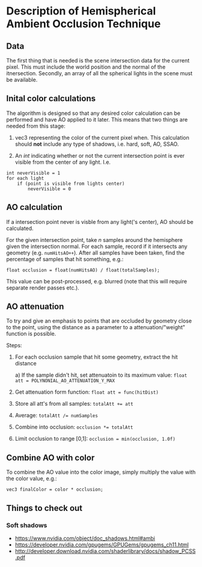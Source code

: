 # Description of Hemispherical Ambient Occlusion Technique

## Data
The first thing that is needed is the scene intersection data for the current pixel. This must include the world position and the normal of the itnersection. Secondly, an array of all the spherical lights in the scene must be available.

## Inital color calculations
The algorithm is designed so that any desired color calculation can be performed and have AO applied to it later. This means that two things are needed from this stage:

1) vec3 representing the color of the current pixel when. This calculation should **not** include any type of shadows, i.e. hard, soft, AO, SSAO.

2) An *int* indicating whether or not the current intersection point is ever visible from the center of any light. I.e.
```
int neverVisible = 1
for each light
	if (point is visible from lights center)
		neverVisible = 0
```

## AO calculation
If a intersection point never is visble from any light('s center), AO should be calculated.

For the given intersection point, take *n* samples around the hemisphere given the intersection normal. For each sample, record if it intersects any geometry (e.g. ```numHitsAO++```). After all samples have been taken, find the percentage of samples that hit something, e.g.:
```
float occlusion = float(numHitsAO) / float(totalSamples);
```

This value can be post-processed, e.g. blurred (note that this will require separate render passes etc.).

## AO attenuation
To try and give an emphasis to points that are occluded by geometry close to the point, using the distance as a parameter to a attenuation/"weight" function is possible.

Steps:
1) For each occlusion sample that hit some geometry, extract the hit distance

	a) If the sample didn't hit, set attenuatoin to its maximum value: ```float att = POLYNONIAL_AO_ATTENUATION_Y_MAX```

2) Get attenuation form function: ```float att = func(hitDist)```

3) Store all att's from all samples: ```totalAtt += att```

4) Average: ```totalAtt /= numSamples```

5) Combine into occlusion: ```occlusion *= totalAtt```

6) Limit occlusion to range [0,1]: ```occlusion = min(occlusion, 1.0f)```

## Combine AO with color
To combine the AO value into the color image, simply multiply the value with the color value, e.g.:
```
vec3 finalColor = color * occlusion;
```

## Things to check out
### Soft shadows
- https://www.nvidia.com/object/doc_shadows.html#ambi
- https://developer.nvidia.com/gpugems/GPUGems/gpugems_ch11.html
- http://developer.download.nvidia.com/shaderlibrary/docs/shadow_PCSS.pdf
